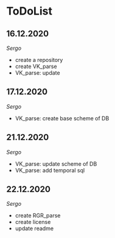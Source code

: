 # ToDoList


## 16.12.2020

*Sergo*

- create a repository
- create VK_parse
- VK_parse: update


## 17.12.2020

*Sergo*

- VK_parse: create base scheme of DB


## 21.12.2020

*Sergo*

- VK_parse: update scheme of DB
- VK_parse: add temporal sql


## 22.12.2020

*Sergo*

- create RGR_parse
- create license
- update readme
